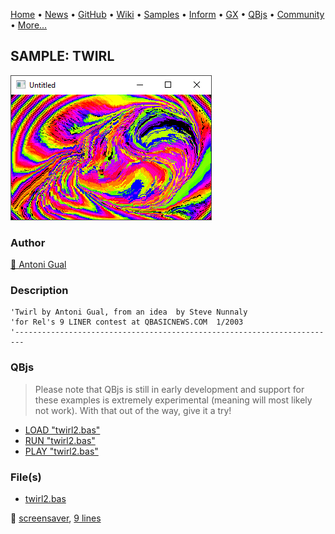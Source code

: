 [Home](https://qb64.com) • [News](../../news.md) • [GitHub](https://github.com/QB64Official/qb64) • [Wiki](https://github.com/QB64Official/qb64/wiki) • [Samples](../../samples.md) • [Inform](../../inform.md) • [GX](../../gx.md) • [QBjs](../../qbjs.md) • [Community](../../community.md) • [More...](../../more.md)

## SAMPLE: TWIRL

![screenshot.png](img/screenshot.png)

### Author

[🐝 Antoni Gual](../antoni-gual.md) 

### Description

```text
'Twirl by Antoni Gual, from an idea  by Steve Nunnaly
'for Rel's 9 LINER contest at QBASICNEWS.COM  1/2003
'------------------------------------------------------------------------
```

### QBjs

> Please note that QBjs is still in early development and support for these examples is extremely experimental (meaning will most likely not work). With that out of the way, give it a try!

* [LOAD "twirl2.bas"](https://v6p9d9t4.ssl.hwcdn.net/html/5963335/index.html?src=https://qb64.com/samples/twirl/src/twirl2.bas)
* [RUN "twirl2.bas"](https://v6p9d9t4.ssl.hwcdn.net/html/5963335/index.html?mode=auto&src=https://qb64.com/samples/twirl/src/twirl2.bas)
* [PLAY "twirl2.bas"](https://v6p9d9t4.ssl.hwcdn.net/html/5963335/index.html?mode=play&src=https://qb64.com/samples/twirl/src/twirl2.bas)

### File(s)

* [twirl2.bas](src/twirl2.bas)

🔗 [screensaver](../screensaver.md), [9 lines](../9-lines.md)
